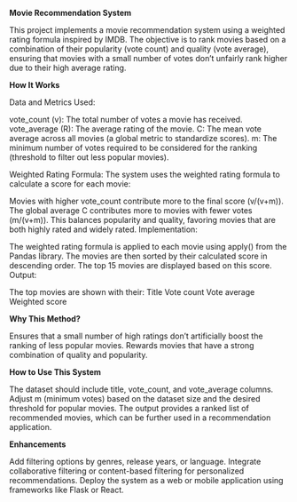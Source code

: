 **Movie Recommendation System**

This project implements a movie recommendation system using a weighted rating formula inspired by IMDB. The objective is to rank movies based on a combination of their popularity (vote count) and quality (vote average), ensuring that movies with a small number of votes don’t unfairly rank higher due to their high average rating.

**How It Works**

Data and Metrics Used:

vote_count (v): The total number of votes a movie has received.
vote_average (R): The average rating of the movie.
C: The mean vote average across all movies (a global metric to standardize scores).
m: The minimum number of votes required to be considered for the ranking (threshold to filter out less popular movies).

Weighted Rating Formula: The system uses the weighted rating formula to calculate a score for each movie:

Movies with higher vote_count contribute more to the final score (v/(v+m)).
The global average C contributes more to movies with fewer votes (m/(v+m)).
This balances popularity and quality, favoring movies that are both highly rated and widely rated.
Implementation:

The weighted rating formula is applied to each movie using apply() from the Pandas library.
The movies are then sorted by their calculated score in descending order.
The top 15 movies are displayed based on this score.
Output:

The top movies are shown with their:
Title
Vote count
Vote average
Weighted score

**Why This Method?**

Ensures that a small number of high ratings don’t artificially boost the ranking of less popular movies.
Rewards movies that have a strong combination of quality and popularity.

**How to Use This System**

The dataset should include title, vote_count, and vote_average columns.
Adjust m (minimum votes) based on the dataset size and the desired threshold for popular movies.
The output provides a ranked list of recommended movies, which can be further used in a recommendation application.

**Enhancements**

Add filtering options by genres, release years, or language.
Integrate collaborative filtering or content-based filtering for personalized recommendations.
Deploy the system as a web or mobile application using frameworks like Flask or React.
